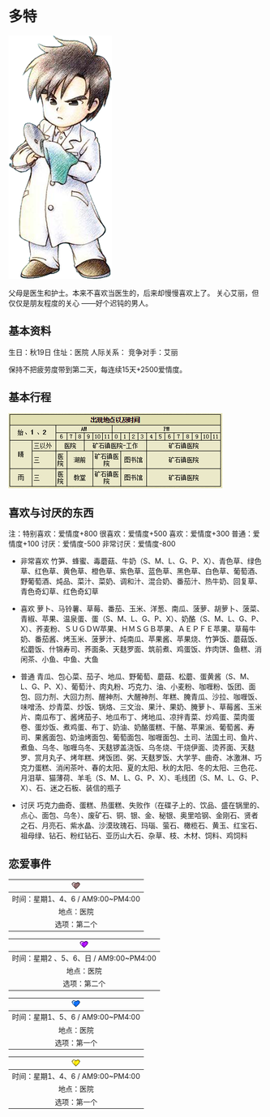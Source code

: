 # 多特

![多特.png](多特.png)

父母是医生和护士。本来不喜欢当医生的，后来却慢慢喜欢上了。
关心艾丽，但仅仅是朋友程度的关心 ——好个迟钝的男人。

## 基本资料

生日：秋19日
住址：医院
人际关系：
竞争对手：艾丽

保持不把疲劳度带到第二天，每连续15天+2500爱情度。

## 基本行程

![多特行程.png](多特行程.png)

## 喜欢与讨厌的东西

注：特别喜欢：爱情度+800 很喜欢：爱情度+500 喜欢：爱情度+300 普通：爱情度+100 讨厌：爱情度-500 非常讨厌：爱情度-800

- 非常喜欢
竹笋、蜂蜜、毒蘑菇、牛奶（S、M、L、G、P、X）、青色草、绿色草、红色草、黄色草、橙色草、紫色草、蓝色草、黑色草、白色草、葡萄酒、野葡萄酒、炖品、菜汁、菜奶、调和汁、混合奶、番茄汁、热牛奶、回复草、青色奇幻草、红色奇幻草

- 喜欢
萝卜、马铃薯、草莓、番茄、玉米、洋葱、南瓜、菠萝、胡萝卜、菠菜、青椒、苹果、温泉蛋、蛋（S、M、L、G、P、X）、奶酪（S、M、L、G、P、X）、荞麦粉、ＳＵＧＤＷ苹果、ＨＭＳＧＢ苹果、ＡＥＰＦＥ苹果、草莓牛奶、番茄酱、烤玉米、菠萝汁、炖南瓜、苹果酱、苹果烧、竹笋饭、蘑菇饭、松蘑饭、什锦寿司、荞面条、天麸罗面、筑前煮、鸡蛋饭、炸肉饼、鱼糕、消闲茶、小鱼、中鱼、大鱼

- 普通
青瓜、包心菜、茄子、地瓜、野葡萄、蘑菇、松蘑、蛋黄酱（S、M、L、G、P、X）、葡萄汁、肉丸粉、巧克力、油、小麦粉、咖喱粉、饭团、面包、回力剂、大回力剂、醒神剂、大醒神剂、年糕、腌青瓜、沙拉、咖喱饭、味噌汤、炒青菜、炒饭、锅烙、三文治、果汁、果奶、腌萝卜、草莓酱、玉米片、南瓜布丁、酱烤茄子、地瓜布丁、烤地瓜、凉拌青菜、炒鸡蛋、菜肉蛋卷、蛋炒饭、煮鸡蛋、布丁、奶油、奶酪蛋糕、干酪、苹果派、葡萄酱、寿司、果酱面包、奶油烤面包、葡萄面包、咖喱面包、土司、法国土司、鱼片、煮鱼、乌冬、咖喱乌冬、天麸锣盖浇饭、乌冬烧、干烧伊面、烫荞面、天麸罗、赏月丸子、烤年糕、烤饭团、粥、天麸罗饭、大学芋、曲奇、冰激淋、巧克力蛋糕、消闲茶叶、春的太阳、夏的太阳、秋的太阳、冬的太阳、三色花、月泪草、猫薄荷、羊毛（S、M、L、G、P、X）、毛线团（S、M、L、G、P、X）、石、迷之石板、装信的瓶子

- 讨厌
巧克力曲奇、蛋糕、热蛋糕、失败作（在碟子上的、饮品、盛在锅里的、点心、面包、乌冬）、废矿石、铜、银、金、秘银、奥里哈钢、金刚石、贤者之石、月亮石、紫水晶、沙漠玫瑰石、玛瑙、萤石、橄榄石、黄玉、红宝石、祖母绿、钻石、粉红钻石、亚历山大石、杂草、枝、木材、饲料、鸡饲料

## 恋爱事件

|![黑心.png](黑心.png)
|:-:
|时间：星期1、4、6 / AM9:00~PM4:00
|地点：医院
|选项：第二个

|![紫心.png](紫心.png)
|:-:
|时间：星期2 、5、6、日 / AM9:00~PM4:00
|地点：医院
|选项：第二个

|![蓝心.png](蓝心.png)
|:-:
|时间：星期1、5、6 / AM9:00~PM4:00
|地点：医院
|选项：第一个

|![黄心.png](黄心.png)
|:-:
|时间：星期1、4、6 / AM9:00~PM4:00
|地点：医院
|选项：第一个
